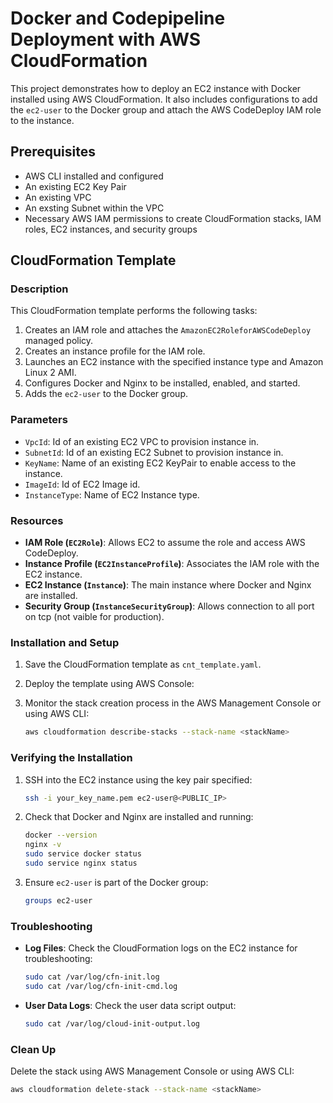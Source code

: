 # Docker and Codepipeline Deployment with AWS CloudFormation

This project demonstrates how to deploy an EC2 instance with Docker installed using AWS CloudFormation. It also includes configurations to add the `ec2-user` to the Docker group and attach the AWS CodeDeploy IAM role to the instance.

## Prerequisites

- AWS CLI installed and configured
- An existing EC2 Key Pair
- An existing VPC
- An exsting Subnet within the VPC
- Necessary AWS IAM permissions to create CloudFormation stacks, IAM roles, EC2 instances, and security groups

## CloudFormation Template

### Description

This CloudFormation template performs the following tasks:

1. Creates an IAM role and attaches the `AmazonEC2RoleforAWSCodeDeploy` managed policy.
2. Creates an instance profile for the IAM role.
3. Launches an EC2 instance with the specified instance type and Amazon Linux 2 AMI.
4. Configures Docker and Nginx to be installed, enabled, and started.
5. Adds the `ec2-user` to the Docker group.

### Parameters

- `VpcId`: Id of an existing EC2 VPC to provision instance in.
- `SubnetId`: Id of an existing EC2 Subnet to provision instance in.
- `KeyName`: Name of an existing EC2 KeyPair to enable access to the instance.
- `ImageId`: Id of EC2 Image id.
- `InstanceType`: Name of EC2 Instance type.

### Resources

- **IAM Role (`EC2Role`)**: Allows EC2 to assume the role and access AWS CodeDeploy.
- **Instance Profile (`EC2InstanceProfile`)**: Associates the IAM role with the EC2 instance.
- **EC2 Instance (`Instance`)**: The main instance where Docker and Nginx are installed.
- **Security Group (`InstanceSecurityGroup`)**: Allows connection to all port on tcp (not vaible for production).

### Installation and Setup

1. Save the CloudFormation template as `cnt_template.yaml`.

2. Deploy the template using AWS Console:


3. Monitor the stack creation process in the AWS Management Console or using AWS CLI:
    ```sh
    aws cloudformation describe-stacks --stack-name <stackName>
    ```

### Verifying the Installation

1. SSH into the EC2 instance using the key pair specified:
    ```sh
    ssh -i your_key_name.pem ec2-user@<PUBLIC_IP>
    ```

2. Check that Docker and Nginx are installed and running:
    ```sh
    docker --version
    nginx -v
    sudo service docker status
    sudo service nginx status
    ```

3. Ensure `ec2-user` is part of the Docker group:
    ```sh
    groups ec2-user
    ```

### Troubleshooting

- **Log Files**: Check the CloudFormation logs on the EC2 instance for troubleshooting:
    ```sh
    sudo cat /var/log/cfn-init.log
    sudo cat /var/log/cfn-init-cmd.log
    ```

- **User Data Logs**: Check the user data script output:
    ```sh
    sudo cat /var/log/cloud-init-output.log
    ```

### Clean Up

Delete the stack using AWS Management Console or using AWS CLI:
```sh
aws cloudformation delete-stack --stack-name <stackName>
```